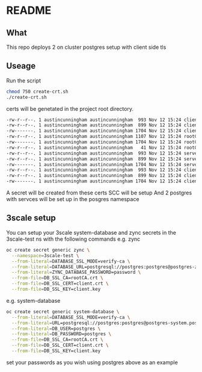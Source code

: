 # README

## What 

This repo deploys 2 on cluster postgres setup with client side tls

## Useage

Run the script 
```bash
chmod 750 create-crt.sh
./create-crt.sh
```
certs will be genetated in the project root directory.
```bash
-rw-r--r--. 1 austincunningham austincunningham  993 Nov 12 15:24 client.crt
-rw-r--r--. 1 austincunningham austincunningham  899 Nov 12 15:24 client.csr
-rw-------. 1 austincunningham austincunningham 1704 Nov 12 15:24 client.key
-rw-r--r--. 1 austincunningham austincunningham 1107 Nov 12 15:24 rootCA.crt
-rw-------. 1 austincunningham austincunningham 1704 Nov 12 15:24 rootCA.key
-rw-r--r--. 1 austincunningham austincunningham   41 Nov 12 15:24 rootCA.srl
-rw-r--r--. 1 austincunningham austincunningham  993 Nov 12 15:24 server.crt
-rw-r--r--. 1 austincunningham austincunningham  899 Nov 12 15:24 server.csr
-rw-------. 1 austincunningham austincunningham 1704 Nov 12 15:24 server.key
-rw-r--r--. 1 austincunningham austincunningham  993 Nov 12 15:24 client.crt
-rw-r--r--. 1 austincunningham austincunningham  899 Nov 12 15:24 client.csr
-rw-------. 1 austincunningham austincunningham 1704 Nov 12 15:24 client.key
```
A secret will be created from these certs
SCC will be setup
And 2 postgres with servces will be set up in the posgres namespace

## 3scale setup
You can setup your 3scale system-database and zync secrets in the 3scale-test ns with the following commands
e.g. zync
```bash
oc create secret generic zync \
  --namespace=3scale-test \
  --from-literal=DATABASE_SSL_MODE=verify-ca \
  --from-literal=DATABASE_URL=postgresql://postgres:postgres@postgres-zync.postgres.svc.cluster.local/zync_production \
  --from-literal=ZYNC_DATABASE_PASSWORD=password \
  --from-file=DB_SSL_CA=rootCA.crt \
  --from-file=DB_SSL_CERT=client.crt \
  --from-file=DB_SSL_KEY=client.key 
```
e.g. system-database 
```bash
oc create secret generic system-database \
  --from-literal=DATABASE_SSL_MODE=verify-ca \
  --from-literal=URL=postgresql://postgres:postgres@postgres-system.postgres.svc.cluster.local/system \
  --from-literal=DB_USER=postgres \
  --from-literal=DB_PASSWORD=postgres \
  --from-file=DB_SSL_CA=rootCA.crt \
  --from-file=DB_SSL_CERT=client.crt \
  --from-file=DB_SSL_KEY=client.key 
```
set your passwords as you wish using postgres above as an example
